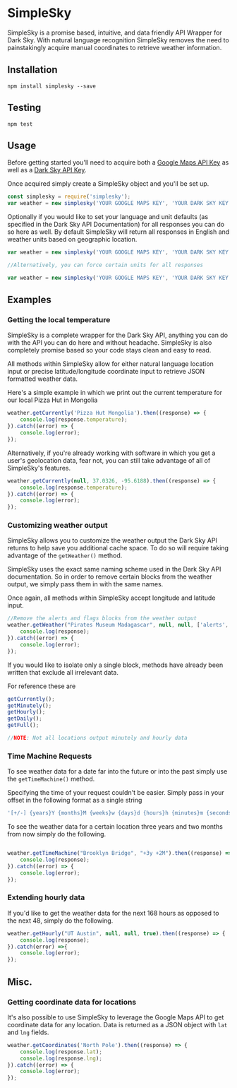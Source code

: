 # SimpleSky
SimpleSky is a promise based, intuitive, and data friendly API Wrapper for Dark Sky. With natural language recognition SimpleSky removes the need to painstakingly acquire manual coordinates to retrieve weather information. 

## Installation
```
npm install simplesky --save
```

## Testing 

```
npm test
```

## Usage 
Before getting started you'll need to acquire both a [Google Maps API Key](https://developers.google.com/maps/documentation/geocoding/get-api-key) as well as a [Dark Sky API Key](https://darksky.net/dev).

Once acquired simply create a SimpleSky object and you'll be set up. 

```javascript
const simplesky = require('simplesky');
var weather = new simplesky('YOUR GOOGLE MAPS KEY', 'YOUR DARK SKY KEY');
```

Optionally if you would like to set your language and unit defaults (as specified in the Dark Sky API Documentation) for all responses you can do so here as well. By default SimpleSky will return all responses in English and weather units based on geographic location. 

```javascript
var weather = new simplesky('YOUR GOOGLE MAPS KEY', 'YOUR DARK SKY KEY', 'zh');

//Alternatively, you can force certain units for all responses

var weather = new simplesky('YOUR GOOGLE MAPS KEY', 'YOUR DARK SKY KEY', 'x-pig-latin','uk2');
```

## Examples

### Getting the local temperature

SimpleSky is a complete wrapper for the Dark Sky API, anything you can do with the API you can do here and without headache. SimpleSky is also completely promise based so your code stays clean and easy to read. 

All methods within SimpleSky allow for either natural language location input or precise latitude/longitude coordinate input to retrieve JSON formatted weather data. 

Here's a simple example in which we print out the current temperature for our local Pizza Hut in Mongolia

```javascript
weather.getCurrently('Pizza Hut Mongolia').then((response) => {
    console.log(response.temperature);
}).catch((error) => {
    console.log(error);
});
```

Alternatively, if you're already working with software in which you get a user's geolocation data, fear not, you can still take advantage of all of SimpleSky's features. 

```javascript 
weather.getCurrently(null, 37.0326, -95.6188).then((response) => {
    console.log(response.temperature);
}).catch((error) => {
    console.log(error);
});
```

### Customizing weather output

SimpleSky allows you to customize the weather output the Dark Sky API returns to help save you additional cache space. To do so will require taking advantage of the `getWeather()` method.

SimpleSky uses the exact same naming scheme used in the Dark Sky API documentation. So in order to remove certain blocks from the weather output, we simply pass them in with the same names. 

Once again, all methods within SimpleSky accept longitude and latitude input.

```javascript
//Remove the alerts and flags blocks from the weather output
weather.getWeather("Pirates Museum Madagascar", null, null, ['alerts', 'flags']).then((response) => {
    console.log(response);
}).catch((error) => {
    console.log(error);
});
```

If you would like to isolate only a single block, methods have already been written that exclude all irrelevant data.

For reference these are 

```javascript
getCurrently();
getMinutely(); 
getHourly(); 
getDaily();
getFull();

//NOTE: Not all locations output minutely and hourly data
```
### Time Machine Requests

To see weather data for a date far into the future or into the past simply use the `getTimeMachine()` method.

Specifying the time of your request couldn't be easier. Simply pass in your offset in the following format as a single string

```javascript
'[+/-] {years}Y {months}M {weeks}w {days}d {hours}h {minutes}m {seconds}s {milliseconds}ms'
```
To see the weather data for a certain location three years and two months from now simply do the following. 

```javascript

weather.getTimeMachine("Brooklyn Bridge", "+3y +2M").then((response) => {
    console.log(response);
}).catch((error) => {
    console.log(error);
});
```

### Extending hourly data

If you'd like to get the weather data for the next 168 hours as opposed to the next 48, simply do the following.

```javascript
weather.getHourly("UT Austin", null, null, true).then((response) => {
    console.log(response);
}).catch(error) =>{
    console.log(error);
});
```

## Misc.

### Getting coordinate data for locations

It's also possible to use SimpleSky to leverage the Google Maps API to get coordinate data for any location. Data is returned as a JSON object with `lat` and `lng` fields.

```javascript
weather.getCoordinates('North Pole').then((response) => {
    console.log(response.lat);
    console.log(response.lng);
}).catch((error) => {
    console.log(error);
});
```